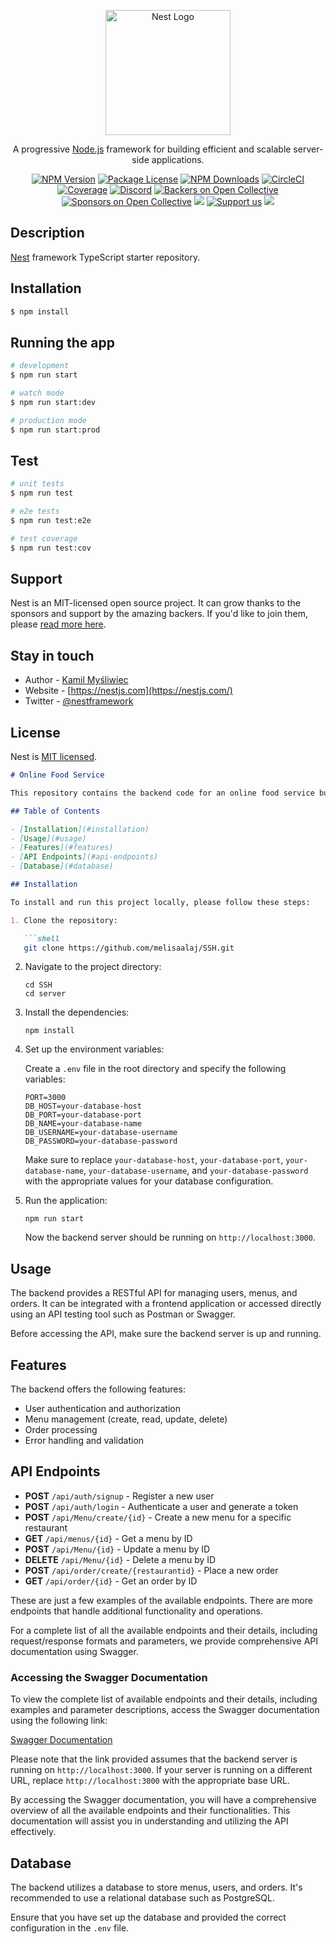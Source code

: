 <p align="center">
  <a href="http://nestjs.com/" target="blank"><img src="https://nestjs.com/img/logo-small.svg" width="200" alt="Nest Logo" /></a>
</p>

[circleci-image]: https://img.shields.io/circleci/build/github/nestjs/nest/master?token=abc123def456
[circleci-url]: https://circleci.com/gh/nestjs/nest

  <p align="center">A progressive <a href="http://nodejs.org" target="_blank">Node.js</a> framework for building efficient and scalable server-side applications.</p>
    <p align="center">
<a href="https://www.npmjs.com/~nestjscore" target="_blank"><img src="https://img.shields.io/npm/v/@nestjs/core.svg" alt="NPM Version" /></a>
<a href="https://www.npmjs.com/~nestjscore" target="_blank"><img src="https://img.shields.io/npm/l/@nestjs/core.svg" alt="Package License" /></a>
<a href="https://www.npmjs.com/~nestjscore" target="_blank"><img src="https://img.shields.io/npm/dm/@nestjs/common.svg" alt="NPM Downloads" /></a>
<a href="https://circleci.com/gh/nestjs/nest" target="_blank"><img src="https://img.shields.io/circleci/build/github/nestjs/nest/master" alt="CircleCI" /></a>
<a href="https://coveralls.io/github/nestjs/nest?branch=master" target="_blank"><img src="https://coveralls.io/repos/github/nestjs/nest/badge.svg?branch=master#9" alt="Coverage" /></a>
<a href="https://discord.gg/G7Qnnhy" target="_blank"><img src="https://img.shields.io/badge/discord-online-brightgreen.svg" alt="Discord"/></a>
<a href="https://opencollective.com/nest#backer" target="_blank"><img src="https://opencollective.com/nest/backers/badge.svg" alt="Backers on Open Collective" /></a>
<a href="https://opencollective.com/nest#sponsor" target="_blank"><img src="https://opencollective.com/nest/sponsors/badge.svg" alt="Sponsors on Open Collective" /></a>
  <a href="https://paypal.me/kamilmysliwiec" target="_blank"><img src="https://img.shields.io/badge/Donate-PayPal-ff3f59.svg"/></a>
    <a href="https://opencollective.com/nest#sponsor"  target="_blank"><img src="https://img.shields.io/badge/Support%20us-Open%20Collective-41B883.svg" alt="Support us"></a>
  <a href="https://twitter.com/nestframework" target="_blank"><img src="https://img.shields.io/twitter/follow/nestframework.svg?style=social&label=Follow"></a>
</p>
  <!--[![Backers on Open Collective](https://opencollective.com/nest/backers/badge.svg)](https://opencollective.com/nest#backer)
  [![Sponsors on Open Collective](https://opencollective.com/nest/sponsors/badge.svg)](https://opencollective.com/nest#sponsor)-->

## Description

[Nest](https://github.com/nestjs/nest) framework TypeScript starter repository.

## Installation

```bash
$ npm install
```

## Running the app

```bash
# development
$ npm run start

# watch mode
$ npm run start:dev

# production mode
$ npm run start:prod
```

## Test

```bash
# unit tests
$ npm run test

# e2e tests
$ npm run test:e2e

# test coverage
$ npm run test:cov
```

## Support

Nest is an MIT-licensed open source project. It can grow thanks to the sponsors and support by the amazing backers. If you'd like to join them, please [read more here](https://docs.nestjs.com/support).

## Stay in touch

- Author - [Kamil Myśliwiec](https://kamilmysliwiec.com)
- Website - [https://nestjs.com](https://nestjs.com/)
- Twitter - [@nestframework](https://twitter.com/nestframework)

## License

Nest is [MIT licensed](LICENSE).



```markdown
# Online Food Service 

This repository contains the backend code for an online food service built using Node.js. It provides the server-side functionality to handle user requests, process orders, manage menus, and interact with a database.

## Table of Contents

- [Installation](#installation)
- [Usage](#usage)
- [Features](#features)
- [API Endpoints](#api-endpoints)
- [Database](#database)

## Installation

To install and run this project locally, please follow these steps:

1. Clone the repository:

   ```shell
   git clone https://github.com/melisaalaj/SSH.git
   ```

2. Navigate to the project directory:

   ```shell
   cd SSH
   cd server
   ```

3. Install the dependencies:

   ```shell
   npm install
   ```

4. Set up the environment variables:

   Create a `.env` file in the root directory and specify the following variables:

   ```plaintext
   PORT=3000
   DB_HOST=your-database-host
   DB_PORT=your-database-port
   DB_NAME=your-database-name
   DB_USERNAME=your-database-username
   DB_PASSWORD=your-database-password
   ```

   Make sure to replace `your-database-host`, `your-database-port`, `your-database-name`, `your-database-username`, and `your-database-password` with the appropriate values for your database configuration.

5. Run the application:

   ```shell
   npm run start
   ```

   Now the backend server should be running on `http://localhost:3000`.

## Usage

The backend provides a RESTful API for managing users, menus, and orders. It can be integrated with a frontend application or accessed directly using an API testing tool such as Postman or Swagger.

Before accessing the API, make sure the backend server is up and running.

## Features

The backend offers the following features:

- User authentication and authorization
- Menu management (create, read, update, delete)
- Order processing
- Error handling and validation

## API Endpoints

- **POST** `/api/auth/signup` - Register a new user
- **POST** `/api/auth/login` - Authenticate a user and generate a token
- **POST** `/api/Menu/create/{id}` - Create a new menu for a specific restaurant
- **GET** `/api/menus/{id}` - Get a menu by ID
- **POST** `/api/Menu/{id}` - Update a menu by ID
- **DELETE** `/api/Menu/{id}` - Delete a menu by ID
- **POST** `/api/order/create/{restaurantid}` - Place a new order
- **GET** `/api/order/{id}` - Get an order by ID

These are just a few examples of the available endpoints. There are more endpoints that handle additional functionality and operations.

For a complete list of all the available endpoints and their details, including request/response formats and parameters, we provide comprehensive API documentation using Swagger.

### Accessing the Swagger Documentation

To view the complete list of available endpoints and their details, including examples and parameter descriptions, access the Swagger documentation using the following link:

[Swagger Documentation](http://localhost:3000/docs/#/)

Please note that the link provided assumes that the backend server is running on `http://localhost:3000`. If your server is running on a different URL, replace `http://localhost:3000` with the appropriate base URL.

By accessing the Swagger documentation, you will have a comprehensive overview of all the available endpoints and their functionalities. This documentation will assist you in understanding and utilizing the API effectively.

## Database

The backend utilizes a database to store menus, users, and orders. It's recommended to use a relational database such as PostgreSQL.

Ensure that you have set up the database and provided the correct configuration in the `.env` file.
